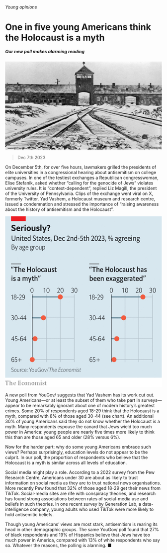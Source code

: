 ###### Young opinions

# One in five young Americans think the Holocaust is a myth 

##### Our new poll makes alarming reading 

![image](images/20231209_USP506.jpg) 

> Dec 7th 2023 

On December 5th, for over five hours, lawmakers grilled the presidents of elite universities in a congressional hearing about antisemitism on college campuses. In one of the testiest exchanges a Republican congresswoman, Elise Stefanik, asked whether “calling for the genocide of Jews” violates university rules. It is “context-dependent”, replied Liz Magill, the president of the University of Pennsylvania. Clips of the exchange went viral on X, formerly Twitter. Yad Vashem, a Holocaust museum and research centre, issued a condemnation and stressed the importance of “raising awareness about the history of antisemitism and the Holocaust”.

![image](images/20231209_USC666.png) 


A new poll from YouGov/ suggests that Yad Vashem has its work cut out. Young Americans—or at least the subset of them who take part in surveys—appear to be remarkably ignorant about one of modern history’s greatest crimes. Some 20% of respondents aged 18-29 think that the Holocaust is a myth, compared with 8% of those aged 30-44 (see chart). An additional 30% of young Americans said they do not know whether the Holocaust is a myth. Many respondents espouse the canard that Jews wield too much power in America: young people are nearly five times more likely to think this than are those aged 65 and older (28% versus 6%). 

Now for the harder part: why do some young Americans embrace such views? Perhaps surprisingly, education levels do not appear to be the culprit. In our poll, the proportion of respondents who believe that the Holocaust is a myth is similar across all levels of education. 

Social media might play a role. According to a 2022 survey from the Pew Research Centre, Americans under 30 are about as likely to trust information on social media as they are to trust national news organisations. More recently Pew found that 32% of those aged 18-29 get their news from TikTok. Social-media sites are rife with conspiracy theories, and research has found strong associations between rates of social-media use and beliefs in such theories. In one recent survey by Generation Lab, a data-intelligence company, young adults who used TikTok were more likely to hold antisemitic beliefs.

Though young Americans’ views are most stark, antisemitism is rearing its head in other demographic groups. The same YouGov/ poll found that 27% of black respondents and 19% of Hispanics believe that Jews have too much power in America, compared with 13% of white respondents who say so. Whatever the reasons, the polling is alarming. ■


